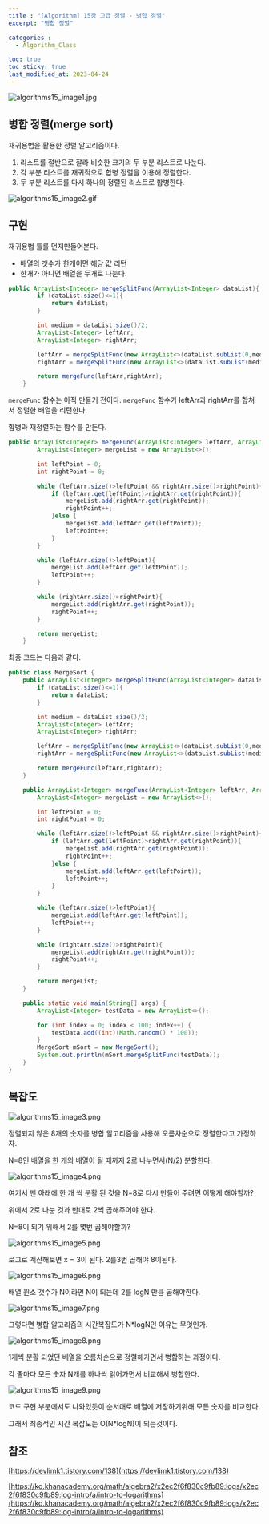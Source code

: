 ```yaml
---
title : "[Algorithm] 15장 고급 정렬 - 병합 정렬"
excerpt: "병합 정렬"

categories :
  - Algorithm_Class

toc: true
toc_sticky: true
last_modified_at: 2023-04-24
---
```


![algorithms15_image1.jpg](/assets/images/algorithms15_image1.jpg?raw=true)

## 병합 정렬(merge sort)

재귀용법을 활용한 정렬 알고리즘이다.

1. 리스트를 절반으로 잘라 비슷한 크기의 두 부분 리스트로 나눈다.
2. 각 부분 리스트를 재귀적으로 합병 정렬을 이용해 정렬한다.
3. 두 부분 리스트를 다시 하나의 정렬된 리스트로 합병한다.

![algorithms15_image2.gif](/assets/images/algorithms15_image2.gif?raw=true)

## 구현

재귀용법 틀를 먼저만들어본다.

- 배열의 갯수가 한개이면 해당 값 리턴
- 한개가 아니면 배열을 두개로 나눈다.

```java
public ArrayList<Integer> mergeSplitFunc(ArrayList<Integer> dataList){
        if (dataList.size()<=1){
            return dataList;
        }

        int medium = dataList.size()/2;
        ArrayList<Integer> leftArr;
        ArrayList<Integer> rightArr;

        leftArr = mergeSplitFunc(new ArrayList<>(dataList.subList(0,medium)));
        rightArr = mergeSplitFunc(new ArrayList<>(dataList.subList(medium,dataList.size())));

        return mergeFunc(leftArr,rightArr);
    }
```

`mergeFunc` 함수는 아직 만들기 전이다. `mergeFunc` 함수가 leftArr과 rightArr를 합쳐서 정렬한 배열을 리턴한다.

합병과 재정렬하는 함수를 만든다.

```java
public ArrayList<Integer> mergeFunc(ArrayList<Integer> leftArr, ArrayList<Integer> rightArr){
        ArrayList<Integer> mergeList = new ArrayList<>();

        int leftPoint = 0;
        int rightPoint = 0;

        while (leftArr.size()>leftPoint && rightArr.size()>rightPoint){
            if (leftArr.get(leftPoint)>rightArr.get(rightPoint)){
                mergeList.add(rightArr.get(rightPoint));
                rightPoint++;
            }else {
                mergeList.add(leftArr.get(leftPoint));
                leftPoint++;
            }
        }

        while (leftArr.size()>leftPoint){
            mergeList.add(leftArr.get(leftPoint));
            leftPoint++;
        }

        while (rightArr.size()>rightPoint){
            mergeList.add(rightArr.get(rightPoint));
            rightPoint++;
        }

        return mergeList;
    }
```

최종 코드는 다음과 같다.

```java
public class MergeSort {
    public ArrayList<Integer> mergeSplitFunc(ArrayList<Integer> dataList){
        if (dataList.size()<=1){
            return dataList;
        }

        int medium = dataList.size()/2;
        ArrayList<Integer> leftArr;
        ArrayList<Integer> rightArr;

        leftArr = mergeSplitFunc(new ArrayList<>(dataList.subList(0,medium)));
        rightArr = mergeSplitFunc(new ArrayList<>(dataList.subList(medium,dataList.size())));

        return mergeFunc(leftArr,rightArr);
    }

    public ArrayList<Integer> mergeFunc(ArrayList<Integer> leftArr, ArrayList<Integer> rightArr){
        ArrayList<Integer> mergeList = new ArrayList<>();

        int leftPoint = 0;
        int rightPoint = 0;

        while (leftArr.size()>leftPoint && rightArr.size()>rightPoint){
            if (leftArr.get(leftPoint)>rightArr.get(rightPoint)){
                mergeList.add(rightArr.get(rightPoint));
                rightPoint++;
            }else {
                mergeList.add(leftArr.get(leftPoint));
                leftPoint++;
            }
        }

        while (leftArr.size()>leftPoint){
            mergeList.add(leftArr.get(leftPoint));
            leftPoint++;
        }

        while (rightArr.size()>rightPoint){
            mergeList.add(rightArr.get(rightPoint));
            rightPoint++;
        }

        return mergeList;
    }

    public static void main(String[] args) {
        ArrayList<Integer> testData = new ArrayList<>();

        for (int index = 0; index < 100; index++) {
            testData.add((int)(Math.random() * 100));
        }
        MergeSort mSort = new MergeSort();
        System.out.println(mSort.mergeSplitFunc(testData));
    }
}
```

## 복잡도

![algorithms15_image3.png](/assets/images/algorithms15_image3.jpg?raw=true)

정렬되지 않은 8개의 숫자를 병합 알고리즘을 사용해 오름차순으로 정렬한다고 가정하자.

N=8인 배열을 한 개의 배열이 될 때까지 2로 나누면서(N/2) 분할한다.

![algorithms15_image4.png](/assets/images/algorithms15_image4.jpg?raw=true)

여기서 맨 아래에 한 개 씩 분활 된 것을 N=8로 다시 만들어 주려면 어떻게 해야할까?

위에서 2로 나눈 것과 반대로 2씩 곱해주어야 한다.

N=8이 되기 위해서 2를 몇번 곱해야할까?

![algorithms15_image5.png](/assets/images/algorithms15_image5.jpg?raw=true)

로그로 계산해보면 x = 3이 된다. 2를3번 곱해야 8이된다.

![algorithms15_image6.png](/assets/images/algorithms15_image6.jpg?raw=true)

배열 원소 갯수가 N이라면 N이 되는데 2를 logN 만큼 곱해야한다.

![algorithms15_image7.png](/assets/images/algorithms15_image7.jpg?raw=true)

그렇다면 병합 알고리즘의 시간복잡도가 N*logN인 이유는 무엇인가.

![algorithms15_image8.png](/assets/images/algorithms15_image8.jpg?raw=true)

1개씩 분활 되었던 배열을 오름차순으로 정렬해가면서 병합하는 과정이다.

각 줄마다 모든 숫자 N개를 하나씩 읽어가면서 비교해서 병합한다.

![algorithms15_image9.png](/assets/images/algorithms15_image9.jpg?raw=true)

코드 구현 부분에서도 나와있듯이 순서대로 배열에 저장하기위해 모든 숫자를 비교한다.

그래서 최종적인 시간 복잡도는 O(N*logN)이 되는것이다.

## 참조

[https://devlimk1.tistory.com/138](https://devlimk1.tistory.com/138)

[https://ko.khanacademy.org/math/algebra2/x2ec2f6f830c9fb89:logs/x2ec2f6f830c9fb89:log-intro/a/intro-to-logarithms](https://ko.khanacademy.org/math/algebra2/x2ec2f6f830c9fb89:logs/x2ec2f6f830c9fb89:log-intro/a/intro-to-logarithms)